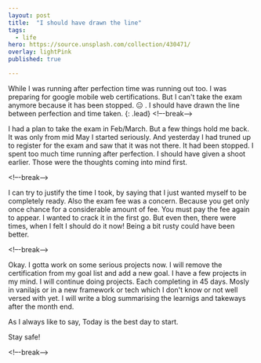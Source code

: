 ```yaml
---
layout: post
title:  "I should have drawn the line"
tags:
  - life
hero: https://source.unsplash.com/collection/430471/
overlay: lightPink
published: true

---
```

While I was running after perfection time was running out too. I was preparing for google mobile web certifications. But I can't take the exam anymore because it has been stopped. 😑 . I should have drawn the line between perfection and time taken. 
{: .lead}
<!–-break-–>

I had a plan to take the exam in Feb/March. But a few things hold me back. It was only from mid May I started seriously. And yesterday I had truned up to register for the exam and saw that it was not there. It had been stopped. I spent too much time running after perfection. I should have given a shoot earlier. Those were the thoughts coming into mind first. 

<!–-break-–>

I can try to justify the time I took, by saying that I just wanted myself to be completely ready. Also the exam fee was a concern. Because you get only once chance for a considerable amount of fee. You must pay the fee again to appear. I wanted to crack it in the first go. But even then, there were times, when I felt I should do it now! Being a bit rusty could have been better. 

<!–-break-–>

Okay. I gotta work on some serious projects now. I will remove the certification from my goal list and add a new goal.
I have a few projects in my mind. I will continue doing projects. Each completing in 45 days. Mosly in vanilajs or in a new framework or tech which I don't know or not well versed with yet. I will write a blog summarising the learnigs and takeways after the month end. 

As I always like to say, Today is the best day to start. 

Stay safe!

<!–-break-–>
